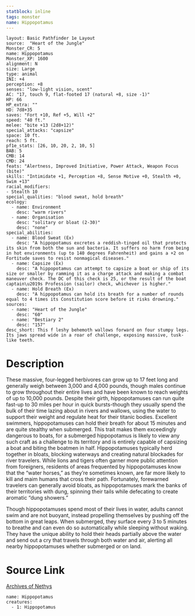 ```yaml
---
statblock: inline
tags: monster
name: Hippopotamus
---
```

```statblock
layout: Basic Pathfinder 1e Layout
source:  "Heart of the Jungle"
Monster_CR: 5
name: Hippopotamus
Monster_XP: 1600
alignment: N
size: Large
type: animal
INI: +4
perception: +8
senses: "low-light vision, scent"
AC: "17, touch 9, flat-footed 17 (natural +8, size -1)"
HP: 66
HP_extra: ""
HD: 7d8+35
saves: "Fort +10, Ref +5, Will +2"
speed: "40 ft."
melee: "bite +13 (2d8+12)"
special_attacks: "capsize"
space: 10 ft.
reach: 5 ft.
pf1e_stats: [26, 10, 20, 2, 10, 5]
BAB: 5
CMB: 14
CMD: 24
feats: "Alertness, Improved Initiative, Power Attack, Weapon Focus (bite)"
skills: "Intimidate +1, Perception +8, Sense Motive +0, Stealth +0, Swim +13"
racial_modifiers:
- Stealth 10
special_qualities: "blood sweat, hold breath"
ecology:
  - name: Environment
    desc: "warm rivers"
  - name: Organisation
    desc: "solitary or bloat (2-30)"
    desc: "none"
special_abilities:
  - name: Blood Sweat (Ex)
    desc: "A hippopotamus excretes a reddish-tinged oil that protects its skin from both the sun and bacteria. It suffers no harm from being in hot environments (up to 140 degrees Fahrenheit) and gains a +2 on Fortitude saves to resist nonmagical diseases."
  - name: Capsize (Ex)
    desc: "A hippopotamus can attempt to capsize a boat or ship of its size or smaller by ramming it as a charge attack and making a combat maneuver check. The DC of this check is 25, or the result of the boat captain\u2019s Profession (sailor) check, whichever is higher."
  - name: Hold Breath (Ex)
    desc: "A hippopotamus can hold its breath for a number of rounds equal to 4 times its Constitution score before it risks drowning."
sources:
  - name: "Heart of the Jungle"
    desc: "60"
  - name: "Bestiary 2"
    desc: "157"
desc_short: This f leshy behemoth wallows forward on four stumpy legs. Its jaws spread wide in a roar of challenge, exposing massive, tusk-like teeth.
```
# Description
These massive, four-legged herbivores can grow up to 17 feet long and generally weigh between 3,000 and 4,000 pounds, though males continue to grow throughout their entire lives and have been known to reach weights of up to 10,000 pounds. Despite their girth, hippopotamuses can run quite fast-up to 30 miles per hour in quick bursts-though they usually spend the bulk of their time lazing about in rivers and wallows, using the water to support their weight and regulate heat for their titanic bodies. Excellent swimmers, hippopotamuses can hold their breath for about 15 minutes and are quite stealthy when submerged. This trait makes them exceedingly dangerous to boats, for a submerged hippopotamus is likely to view any such craft as a challenge to its territory and is entirely capable of capsizing a boat and biting the boatmen in half. Hippopotamuses typically herd together in bloats, blocking waterways and creating natural blockades for river travelers. While lions and tigers often garner more public attention from foreigners, residents of areas frequented by hippopotamuses know that the “water horses,” as they’re sometimes known, are far more likely to kill and maim humans that cross their path. Fortunately, forewarned travelers can generally avoid bloats, as hippopotamuses mark the banks of their territories with dung, spinning their tails while defecating to create aromatic “dung showers.”

Though hippopotamuses spend most of their lives in water, adults cannot swim and are not buoyant, instead propelling themselves by pushing off the bottom in great leaps. When submerged, they surface every 3 to 5 minutes to breathe and can even do so automatically while sleeping without waking. They have the unique ability to hold their heads partially above the water and send out a cry that travels through both water and air, alerting all nearby hippopotamuses whether submerged or on land.
# Source Link
[Archives of Nethys](https://aonprd.com/MonsterDisplay.aspx?ItemName=Hippopotamus)
```encounter-table
name: Hippopotamus
creatures:
  - 1: Hippopotamus
```
